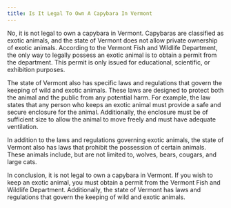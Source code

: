 ```yaml
---
title: Is It Legal To Own A Capybara In Vermont
---
```


No, it is not legal to own a capybara in Vermont. Capybaras are classified as exotic animals, and the state of Vermont does not allow private ownership of exotic animals. According to the Vermont Fish and Wildlife Department, the only way to legally possess an exotic animal is to obtain a permit from the department. This permit is only issued for educational, scientific, or exhibition purposes. 

The state of Vermont also has specific laws and regulations that govern the keeping of wild and exotic animals. These laws are designed to protect both the animal and the public from any potential harm. For example, the law states that any person who keeps an exotic animal must provide a safe and secure enclosure for the animal. Additionally, the enclosure must be of sufficient size to allow the animal to move freely and must have adequate ventilation. 

In addition to the laws and regulations governing exotic animals, the state of Vermont also has laws that prohibit the possession of certain animals. These animals include, but are not limited to, wolves, bears, cougars, and large cats. 

In conclusion, it is not legal to own a capybara in Vermont. If you wish to keep an exotic animal, you must obtain a permit from the Vermont Fish and Wildlife Department. Additionally, the state of Vermont has laws and regulations that govern the keeping of wild and exotic animals.